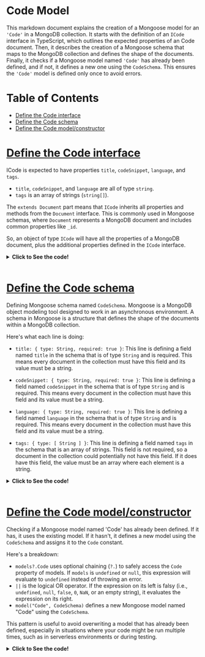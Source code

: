 # Code Model
This markdown document explains the creation of a Mongoose model for an `'Code'` in a MongoDB collection. It starts with the definition of an `ICode` interface in TypeScript, which outlines the expected properties of an Code document. Then, it describes the creation of a Mongoose schema that maps to the MongoDB collection and defines the shape of the documents. Finally, it checks if a Mongoose model named `'Code'` has already been defined, and if not, it defines a new one using the `CodeSchema`. This ensures the `'Code'` model is defined only once to avoid errors.

# Table of Contents
- [Define the Code interface](#define-the-code-interface)
- [Define the Code schema](#define-the-code-schema)
- [Define the Code model/constructor](#define-the-code-modelconstructor)

# [Define the Code interface](../code.model.ts)

ICode is expected to have properties `title`, `codeSnippet`, `language`, and `tags`.

* `title`, `codeSnippet`, and `language` are all of type `string`.
* `tags` is an array of strings (`string[]`).

The `extends Document` part means that `ICode` inherits all properties and methods from the `Document` interface. This is commonly used in Mongoose schemas, where `Document` represents a MongoDB document and includes common properties like `_id`.

So, an object of type `ICode` will have all the properties of a MongoDB document, plus the additional properties defined in the `ICode` interface.

<details>
<summary><strong>Click to See the code!</strong></summary>

```typescript
export interface ICode extends Document
{
    title: string;
    codeSnippet: string;
    language: string;
    tags: string[];
}

```
</details>
</br>

# [Define the Code schema](../code.model.ts)

Defining Mongoose schema named `CodeSchema`. Mongoose is a MongoDB object modeling tool designed to work in an asynchronous environment. A schema in Mongoose is a structure that defines the shape of the documents within a MongoDB collection.

Here's what each line is doing:

* `title: { type: String, required: true }`: This line is defining a field named `title` in the schema that is of type `String` and is required. This means every document in the collection must have this field and its value must be a string.

* `codeSnippet: { type: String, required: true }`: This line is defining a field named `codeSnippet` in the schema that is of type `String` and is required. This means every document in the collection must have this field and its value must be a string.

* `language: { type: String, required: true }`: This line is defining a field named `language` in the schema that is of type `String` and is required. This means every document in the collection must have this field and its value must be a string.

* `tags: { type: [ String ] }`: This line is defining a field named `tags` in the schema that is an array of strings. This field is not required, so a document in the collection could potentially not have this field. If it does have this field, the value must be an array where each element is a string.

<details>
<summary><strong>Click to See the code!</strong></summary>

```typescript
const CodeSchema = new Schema( {
    title: { type: String, required: true },
    codeSnippet: { type: String, required: true },
    language: { type: String, required: true },
    tags: { type: [ String ] },
} );
```
</details>
</br>

# [Define the Code model/constructor](../code.model.ts)
Checking if a Mongoose model named 'Code' has already been defined. If it has, it uses the existing model. If it hasn't, it defines a new model using the `CodeSchema` and assigns it to the `Code` constant.

Here's a breakdown:

* `models?.Code` uses optional chaining (`?.`) to safely access the `Code` property of models. If `models` is `undefined` or `null`, this expression will evaluate to `undefined` instead of throwing an error.
* `||` is the logical OR operator. If the expression on its left is falsy (i.e., `undefined`, `null`, `false`, `0`, `NaN`, or an empty string), it evaluates the expression on its right.
* `model("Code", CodeSchema)` defines a new Mongoose model named "Code" using the `CodeSchema`.

This pattern is useful to avoid overwriting a model that has already been defined, especially in situations where your code might be run multiple times, such as in serverless environments or during testing.

<details>
<summary><strong>Click to See the code!</strong></summary>

```typescript
const Code = models?.Code || model( 'Code', CodeSchema );
```
</details>
</br>
